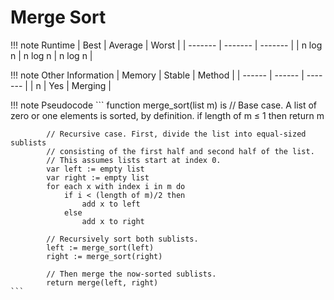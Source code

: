 # Merge Sort

!!! note Runtime
    | Best    | Average | Worst   |
    | ------- | ------- | ------- |
    | n log n | n log n | n log n |

!!! note Other Information
    | Memory | Stable | Method  |
    | ------ | ------ | ------- |
    | n      | Yes    | Merging |

!!! note Pseudocode
    ```
        function merge_sort(list m) is
            // Base case. A list of zero or one elements is sorted, by definition.
            if length of m ≤ 1 then
                return m

            // Recursive case. First, divide the list into equal-sized sublists
            // consisting of the first half and second half of the list.
            // This assumes lists start at index 0.
            var left := empty list
            var right := empty list
            for each x with index i in m do
                if i < (length of m)/2 then
                    add x to left
                else
                    add x to right

            // Recursively sort both sublists.
            left := merge_sort(left)
            right := merge_sort(right)

            // Then merge the now-sorted sublists.
            return merge(left, right)
    ```